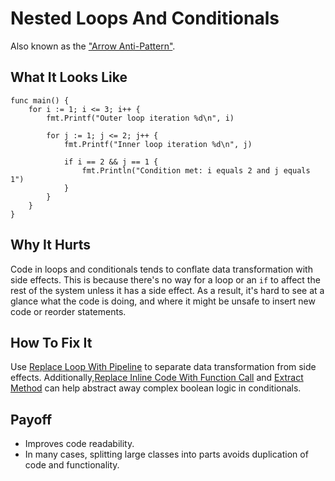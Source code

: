 # Nested Loops And Conditionals

Also known as the ["Arrow Anti-Pattern"](http://wiki.c2.com/?ArrowAntiPattern).

## What It Looks Like

```
func main() {
	for i := 1; i <= 3; i++ {
		fmt.Printf("Outer loop iteration %d\n", i)

		for j := 1; j <= 2; j++ {
			fmt.Printf("Inner loop iteration %d\n", j)

			if i == 2 && j == 1 {
				fmt.Println("Condition met: i equals 2 and j equals 1")
			}
		}
	}
}
```

## Why It Hurts

Code in loops and conditionals tends to conflate data transformation with side effects. This is because there's no
way for a loop or an `if` to affect the rest of the system unless it has a side effect. As a result, it's hard
to see at a glance what the code is doing, and where it might be unsafe to insert new code or reorder statements.

## How To Fix It

Use [Replace Loop With Pipeline](.../refactorings/replace-loop-with-pipeline.md) to
separate data transformation from side effects.
Additionally,[Replace Inline Code With Function Call](.../refactorings/replace-inline-code-with-function-call.md)
and [Extract Method](.../refactorings/extract-method.md) can help abstract away complex boolean logic in conditionals.

## Payoff

- Improves code readability.
- In many cases, splitting large classes into parts avoids duplication of code and functionality.
